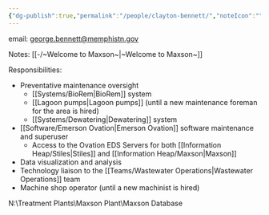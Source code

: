 ```yaml
---
{"dg-publish":true,"permalink":"/people/clayton-bennett/","noteIcon":"","created":"2025-07-07T14:23:46.159-05:00"}
---
```



email: george.bennett@memphistn.gov

Notes: [[-/~Welcome to Maxson~\|~Welcome to Maxson~]]

Responsibilities:
- Preventative maintenance oversight
	- [[Systems/BioRem\|BioRem]] system
	- [[Lagoon pumps\|Lagoon pumps]] (until a new maintenance foreman for the area is hired)
	- [[Systems/Dewatering\|Dewatering]] system
- [[Software/Emerson Ovation\|Emerson Ovation]] software maintenance and superuser
	- Access to the Ovation EDS Servers for both [[Information Heap/Stiles\|Stiles]] and [[Information Heap/Maxson\|Maxson]]
- Data visualization and analysis
- Technology liaison to the [[Teams/Wastewater Operations\|Wastewater Operations]] team
- Machine shop operator (until a new machinist is hired)

N:\Treatment Plants\Maxson Plant\Maxson Database